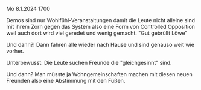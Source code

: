 Mo 8.1.2024 1700

Demos sind nur
Wohlfühl-Veranstaltungen
damit die Leute nicht alleine sind
mit ihrem Zorn gegen das System
also eine Form von Controlled Opposition
weil auch dort wird viel geredet
und wenig gemacht.
"Gut gebrüllt Löwe"

Und dann?!
Dann fahren alle wieder nach Hause
und sind genauso weit wie vorher.

Unterbewusst:
Die Leute suchen Freunde
die "gleichgesinnt" sind.

Und dann?
Man müsste ja Wohngemeinschaften
machen mit diesen neuen Freunden
also eine Abstimmung mit den Füßen.
